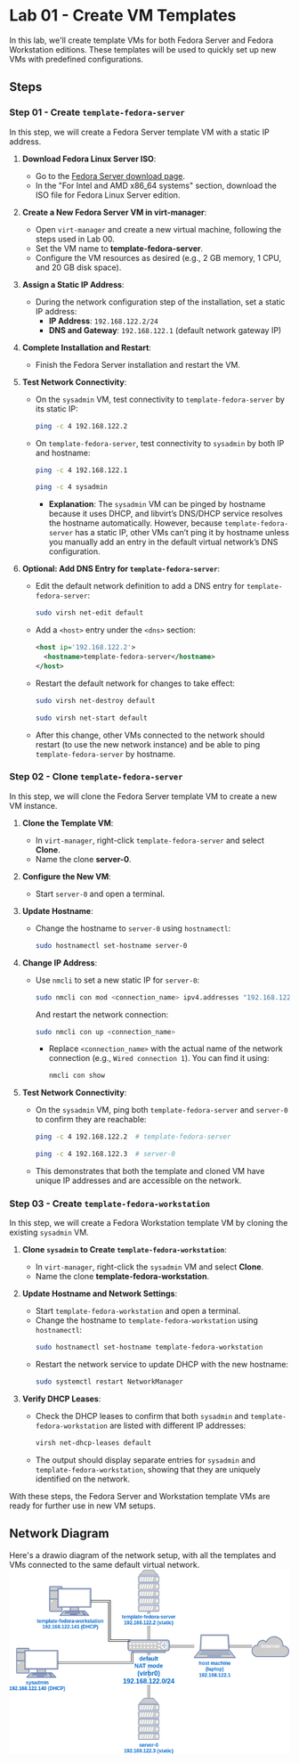 # Lab 01 - Create VM Templates

In this lab, we'll create template VMs for both Fedora Server and Fedora Workstation editions. These templates will be used to quickly set up new VMs with predefined configurations.

## Steps

### Step 01 - Create `template-fedora-server`

In this step, we will create a Fedora Server template VM with a static IP address.

1. **Download Fedora Linux Server ISO**:
   - Go to the [Fedora Server download page](https://fedoraproject.org/server/download).
   - In the "For Intel and AMD x86_64 systems" section, download the ISO file for Fedora Linux Server edition.

2. **Create a New Fedora Server VM in virt-manager**:
   - Open `virt-manager` and create a new virtual machine, following the steps used in Lab 00.
   - Set the VM name to **template-fedora-server**.
   - Configure the VM resources as desired (e.g., 2 GB memory, 1 CPU, and 20 GB disk space).

3. **Assign a Static IP Address**:
   - During the network configuration step of the installation, set a static IP address:
     - **IP Address**: `192.168.122.2/24`
     - **DNS and Gateway**: `192.168.122.1` (default network gateway IP)

4. **Complete Installation and Restart**:
   - Finish the Fedora Server installation and restart the VM.

5. **Test Network Connectivity**:
   - On the `sysadmin` VM, test connectivity to `template-fedora-server` by its static IP:
     ```bash
     ping -c 4 192.168.122.2
     ```
   - On `template-fedora-server`, test connectivity to `sysadmin` by both IP and hostname:
     ```bash
     ping -c 4 192.168.122.1
     ```
     ```bash
     ping -c 4 sysadmin
     ```
     - **Explanation**: The `sysadmin` VM can be pinged by hostname because it uses DHCP, and libvirt’s DNS/DHCP service resolves the hostname automatically. However, because `template-fedora-server` has a static IP, other VMs can’t ping it by hostname unless you manually add an entry in the default virtual network’s DNS configuration.

6. **Optional: Add DNS Entry for `template-fedora-server`**:
   - Edit the default network definition to add a DNS entry for `template-fedora-server`:
     ```bash
     sudo virsh net-edit default
     ```
   - Add a `<host>` entry under the `<dns>` section:
     ```xml
     <host ip='192.168.122.2'>
       <hostname>template-fedora-server</hostname>
     </host>
     ```
   - Restart the default network for changes to take effect:
     ```bash
     sudo virsh net-destroy default
     ```

     ```bash
     sudo virsh net-start default
     ```
   - After this change, other VMs connected to the network should restart (to use the new network instance) and be able to ping `template-fedora-server` by hostname.

### Step 02 - Clone `template-fedora-server`

In this step, we will clone the Fedora Server template VM to create a new VM instance.

1. **Clone the Template VM**:
   - In `virt-manager`, right-click `template-fedora-server` and select **Clone**.
   - Name the clone **server-0**.

2. **Configure the New VM**:
   - Start `server-0` and open a terminal.

3. **Update Hostname**:
   - Change the hostname to `server-0` using `hostnamectl`:
     ```bash
     sudo hostnamectl set-hostname server-0
     ```

4. **Change IP Address**:
   - Use `nmcli` to set a new static IP for `server-0`:
     ```bash
     sudo nmcli con mod <connection_name> ipv4.addresses "192.168.122.3/24" ipv4.gateway "192.168.122.1" ipv4.dns "192.168.122.1" ipv4.method manual
     ```

     And restart the network connection:
     ```bash
     sudo nmcli con up <connection_name>
     ```
     - Replace `<connection_name>` with the actual name of the network connection (e.g., `Wired connection 1`). You can find it using:
       ```bash
       nmcli con show
       ```

5. **Test Network Connectivity**:
   - On the `sysadmin` VM, ping both `template-fedora-server` and `server-0` to confirm they are reachable:
     ```bash
     ping -c 4 192.168.122.2  # template-fedora-server
     ```
     ```bash
     ping -c 4 192.168.122.3  # server-0
     ```
   - This demonstrates that both the template and cloned VM have unique IP addresses and are accessible on the network.

### Step 03 - Create `template-fedora-workstation`

In this step, we will create a Fedora Workstation template VM by cloning the existing `sysadmin` VM.

1. **Clone `sysadmin` to Create `template-fedora-workstation`**:
   - In `virt-manager`, right-click the `sysadmin` VM and select **Clone**.
   - Name the clone **template-fedora-workstation**.

2. **Update Hostname and Network Settings**:
   - Start `template-fedora-workstation` and open a terminal.
   - Change the hostname to `template-fedora-workstation` using `hostnamectl`:
     ```bash
     sudo hostnamectl set-hostname template-fedora-workstation
     ```
   - Restart the network service to update DHCP with the new hostname:
     ```bash
     sudo systemctl restart NetworkManager
     ```

3. **Verify DHCP Leases**:
   - Check the DHCP leases to confirm that both `sysadmin` and `template-fedora-workstation` are listed with different IP addresses:
     ```bash
     virsh net-dhcp-leases default
     ```
   - The output should display separate entries for `sysadmin` and `template-fedora-workstation`, showing that they are uniquely identified on the network.

With these steps, the Fedora Server and Workstation template VMs are ready for further use in new VM setups.

## Network Diagram
Here's a drawio diagram of the network setup, with all the templates and VMs connected to the same default virtual network.
![template VMs diagram](./template-vms-diagram.drawio.png)